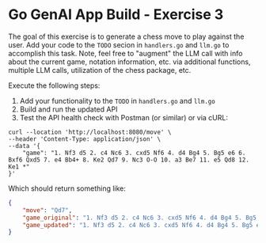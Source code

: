 # Go GenAI App Build - Exercise 3

The goal of this exercise is to generate a chess move to play against the user. Add your code to the `TODO` secion in `handlers.go` and `llm.go` to accomplish this task. Note, feel free to "augment" the LLM call with info about the current game, notation information, etc. via additional functions, multiple LLM calls, utilization of the chess package, etc.

Execute the following steps:

1. Add your functionality to the `TODO` in `handlers.go` and `llm.go`
2. Build and run the updated API
3. Test the API health check with Postman (or similar) or via cURL:

```
curl --location 'http://localhost:8080/move' \
--header 'Content-Type: application/json' \
--data '{
    "game": "1. Nf3 d5 2. c4 Nc6 3. cxd5 Nf6 4. d4 Bg4 5. Bg5 e6 6. Bxf6 Qxd5 7. e4 Bb4+ 8. Ke2 Qd7 9. Nc3 O-O 10. a3 Be7 11. e5 Qd8 12. Ke1 *"
}'
```

Which should return something like:

```json
{
    "move": "Qd7",
    "game_original": "1. Nf3 d5 2. c4 Nc6 3. cxd5 Nf6 4. d4 Bg4 5. Bg5 e6 6. Bxf6 Qxd5 7. e4 Bb4+ 8. Ke2 Qd7 9. Nc3 O-O 10. a3 Be7 11. e5 Qd8 12. Ke1 *",
    "game_updated": "1. Nf3 d5 2. c4 Nc6 3. cxd5 Nf6 4. d4 Bg4 5. Bg5 e6 6. Bxf6 Qxd5 7. e4 Bb4+ 8. Ke2 Qd7 9. Nc3 O-O 10. a3 Be7 11. e5 Qd8 12. Ke1 Qd7  *"
}
```